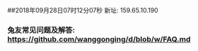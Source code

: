 ##2018年09月28日07时12分07秒 新址: 159.65.10.190
### 兔友常见问题及解答: https://github.com/wanggonging/d/blob/w/FAQ.md
